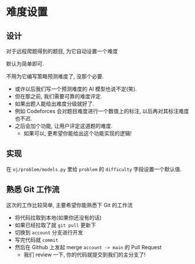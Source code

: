 # 难度设置

## 设计

对于远程爬题得到的题目, 为它自动设置一个难度

默认为简单即可.

不用为它编写策略预测难度了, 没那个必要.

- 或许以后我们写一个预测难度的 AI 模型也说不定(笑).
- 但在那之前, 我们需要可靠的难度评定.
- 如果出题人能给出难度分级就好了.
- 例如 Codeforces 会对题目难度进行一个数值上的标注, 以后再对其标注难度也不迟.
- 之后会加个功能, 让用户评定这道题的难度.
  - 如果可以, 更希望你能给出这个功能实现的逻辑!

## 实现

在 `oj/problem/models.py` 里给 `problem` 的 `difficulty` 字段设置一个默认值.

## 熟悉 Git 工作流

这次的工作比较简单, 主要希望你能熟悉下 Git 的工作流

- 将代码拉取到本地(如果你还没有的话)
- 如果已经拉取了就 `git pull` 更新下
- 切换到 `account` 分支进行开发
- 写完代码就 `commit`
- 然后在 Github 上发起 merge `account -> main` 的 Pull Request
  - 我们 review 一下, 你的代码就提交到我们的主分支了!
